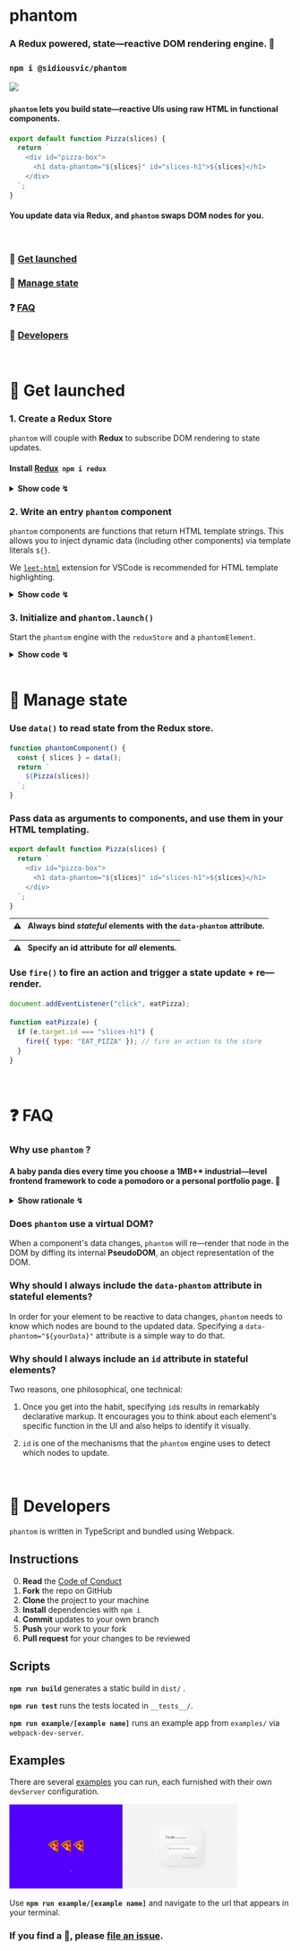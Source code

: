 # phantom

### A Redux powered, state—reactive DOM rendering engine. 👻

### `npm i @sidiousvic/phantom`

![](https://media.giphy.com/media/gGehV1zB72ijQoSFtF/giphy.gif)

#### `phantom` lets you build state—reactive UIs using raw HTML in functional components.

```js
export default function Pizza(slices) {
  return `
    <div id="pizza-box">
      <h1 data-phantom="${slices}" id="slices-h1">${slices}</h1>
    </div>
  `;
}
```

#### You update data via Redux, and `phantom` swaps DOM nodes for you.

<br>

### 🚀 [Get launched](#get-launched)

### 🍕 [Manage state](#manage-state)

### ❓ [FAQ](#faq)

### 🔧 [Developers](#developers)

<br>

# 🚀 <a name="get-launched">Get launched</a>

### 1. Create a Redux Store

`phantom` will couple with **Redux** to subscribe DOM rendering to state updates.

#### Install [Redux](https://redux.js.org/introduction/getting-started) &nbsp;`npm i redux`

<details>
<summary><b>Show code ↯</b></summary>

```js
import { createStore } from "redux";

const data = {
  slices: ["🍕", "🍕", "🍕"],
};

function reducer(state = data, action) {
  switch (action.type) {
    case "EAT_SLICE":
      // remove a slice from array
      return { ...state, slices: state.slices.slice(0, -1) };
    default:
      return state;
  }
}

const store = createStore(reducer);

export default reduxStore;
```

</details>

### 2. Write an entry `phantom` component

`phantom` components are functions that return HTML template strings. This allows you to inject dynamic data (including other components) via template literals `${}`.

We [`leet-html`](https://marketplace.visualstudio.com/items?itemName=EldarGerfanov.leet-html) extension for VSCode is recommended for HTML template highlighting.

<details>
<summary><b>Show code ↯</b></summary>

```js
function phantomComponent() {
  return `
    ${Pizza()} // inject the Pizza component from above
  `;
}
```

</details>

### 3. Initialize and `phantom.launch()`

Start the `phantom` engine with the `reduxStore` and a `phantomElement`.

<details>
<summary><b>Show code ↯</b></summary>

```js
import phantom from "@sidiousvic/phantom";
import reduxStore from "./reduxStore.js";
import Pizza from "./ui/Pizza.js";

export const { fire, data, launch } = phantom(reduxStore, phantomComponent);

launch(); // initial render
```

`phantom` will expose three key methods: `fire`, `data`, and `launch`.

`fire` and `data` are only syntactic pointers to the `reduxStore`'s `dispatch` and `getState` methods respectively. **You are welcome to avoid them and call the store directly for action dispatching and state getting.**

`launch` will perform the initial DOM render on call.

</details>

<br>

# 🍕 <a name="manage-state">Manage state</a>

### Use `data()` to read state from the Redux store.

```js
function phantomComponent() {
  const { slices } = data();
  return `
    ${Pizza(slices)}
  `;
}
```

### Pass data as arguments to components, and use them in your HTML templating.

```js
export default function Pizza(slices) {
  return `
    <div id="pizza-box">
      <h1 data-phantom="${slices}" id="slices-h1">${slices}</h1>
    </div>
  `;
}
```

| ⚠️ &nbsp; Always bind _stateful_ elements with the `data-phantom` attribute. |
| :--------------------------------------------------------------------------- |


| ⚠️ &nbsp; Specify an id attribute for _all_ elements. |
| :---------------------------------------------------- |


### Use `fire()` to fire an action and trigger a state update + re—render.

```js
document.addEventListener("click", eatPizza);

function eatPizza(e) {
  if (e.target.id === "slices-h1") {
    fire({ type: "EAT_PIZZA" }); // fire an action to the store
  }
}
```

<br>

# ❓ <a name="faq">FAQ</a>

### Why use `phantom` ?

#### A baby panda dies every time you choose a 1MB+\* industrial—level frontend framework to code a pomodoro or a personal portfolio page. 🐼

<details>
<summary><b>Show rationale ↯</b></summary>

#### You don't drive to the corner store, but walking is overrated. `phantom` is the bike you need.

#### 🖍 Declarative

With `phantom`, you can write markup in a declarative way ala JSX using raw HTML strings, and inject dynamic data using template literals—staying fully JS native.

#### 🍕 Component—based

`phantom` lets you divide your UI into components, abstracting markup into composable functions.

#### 🧪 Reactive

The `phantom` engine integrates with your Redux store and subscribes to state updates. It swaps nodes when their data changes.

#### 👩🏾‍🏭 Closer to the JS _metal_

`phantom` only helps with DOM rendering. Listeners, effects, style manipulation, routing—the _fun_ stuff—is still in your hands. 🙌🏼

No JSX, no complex API, no syntactic hyperglycemia.

#### React is for React devs. Vue is for slightly hipster devs. `phantom` is for JavaScript devs.<sup>○</sup><sup>∆</sup>

<sub>\* unpacked size of ReactDOM is 3MB. Vue is 2.98MB. **Phantom is < 40 kB.**</sub>
<sub><sup>○</sup> `phantom` users may be the hipsterest of them all.</sub>
<sub><sup>∆</sup> _Angular_? What is Angular?</sub>

</details>

### Does `phantom` use a virtual DOM?

When a component's data changes, `phantom` will re—render that node in the DOM by diffing its internal **PseudoDOM**, an object representation of the DOM.

### Why should I always include the `data-phantom` attribute in stateful elements?

In order for your element to be reactive to data changes, `phantom` needs to know which nodes are bound to the updated data. Specifying a `data-phantom="${yourData}"` attribute is a simple way to do that.

### Why should I always include an `id` attribute in stateful elements?

Two reasons, one philosophical, one technical:

1. Once you get into the habit, specifying `id`s results in remarkably declarative markup. It encourages you to think about each element's specific function in the UI and also helps to identify it visually.

2. `id` is one of the mechanisms that the `phantom` engine uses to detect which nodes to update.

<br>

# 🔧 <a name="developers">Developers</a>

`phantom` is written in TypeScript and bundled using Webpack.

## Instructions

0.  **Read** the [Code of Conduct](./CODEOFCONDUCT.md)
1.  **Fork** the repo on GitHub
2.  **Clone** the project to your machine
3.  **Install** dependencies with `npm i`
4.  **Commit** updates to your own branch
5.  **Push** your work to your fork
6.  **Pull request** for your changes to be reviewed

## Scripts

**`npm run build`**
generates a static build in `dist/` .

**`npm run test`**
runs the tests located in `__tests__/`.

**`npm run example/[example name]`**
runs an example app from `examples/` via `webpack-dev-server`.

## Examples

There are several [examples](./examples) you can run, each furnished with their own `devServer` configuration.

<img src="./examples/pizza/pizza.gif" width="40%">
<img src="./examples/todo/todo.gif" width="40%">

Use **`npm run example/[example name]`** and navigate to the url that appears in your terminal.

### If you find a 🐞, please **[file an issue](https://github.com/sidiousvic/phantom/issues)**.

